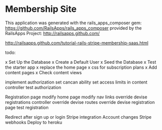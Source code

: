 Membership Site
========================

This application was generated with the rails_apps_composer gem:
https://github.com/RailsApps/rails_apps_composer
provided by the RailsApps Project:
http://railsapps.github.com/



http://railsapps.github.com/tutorial-rails-stripe-membership-saas.html




todo:

x Set Up the Database
x Create a Default User
x Seed the Database
x Test the starter app
x replace the home page
x css for subscription plans
x Add content pages
x Check content views

implement authorization
set cancan ability
set access limits in content controller
test authorization

Registration page
modify home page
modify nav links
override devise registrations controller
override devise routes
override devise registration page
test registration


Redirect after sign up or login
Stripe integration
Account changes
Stripe webhooks
Deploy to heroku

